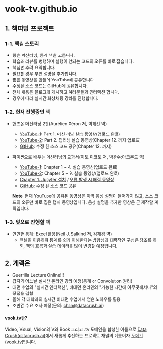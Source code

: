 # vook-tv.github.io

## 1. 책따망 프로젝트

### 1-1. 핵심 스토리
* 좋은 머신러닝, 통계 책을 고릅니다.
* 학습과 리뷰를 병행하며 실행이 안되는 코드의 오류를 바로 잡습니다.
* 핵심만 추려 요약합니다.
* 필요할 경우 부연 설명을 추가합니다.
* 짧은 동영상을 만들어 YouTube에 공유합니다.
* 수정된 소스 코드는 GitHub에 공유합니다.
* 전체 내용은 블로그에 게시하고 여러분들과 인터랙션 합니다.
* 경우에 따라 실시간 화상채팅 강의를 진행합니다.

### 1-2. 현재 진행중인 책
* 핸즈온 머신러닝 2판(Aurélien Géron 저, 박해선 역)
    * [YouTube-1](https://www.youtube.com/playlist?list=PL3vETZ0d3GBxGp8lJKeBmjpBmVxdBkACz): Part 1. 머신 러닝 실습 동영상(업로드 완료)
    * [YouTube-2](https://www.youtube.com/playlist?list=PL3vETZ0d3GBx_1fO3tTRx3cepwGbq7Qxe): Part 2. 딥러닝 실습 동영상(Chapter 12. 까지 업로드)
    * [GitHub](https://github.com/vook-tv/handson_ml_2nd): 수정 된 소스 코드 공유(Chapter 12. 까지)
* 파이썬으로 배우는 머신러닝의 교과서(이토 마코토 저, 박광수:아크몬드 역)
    * [YouTube-1](https://www.youtube.com/playlist?list=PL3vETZ0d3GBwkKbCZlYB2Enbp96IOmonq): Chapter 1 ~ 4. 실습 동영상(업로드 완료)
    * [YouTube-2](https://www.youtube.com/playlist?list=PL3vETZ0d3GByvSUHfC49Tp38hOVDpznD1): Chapter 5 ~ 9. 실습 동영상(업로드 완료)
    * [Chapter 1. Jupyter 설치](https://www.youtube.com/playlist?list=PL3vETZ0d3GBwYfllUha6tVKo9U2Fsugy1) / [오류 발생 시 해결 동영상](https://www.youtube.com/playlist?list=PL3vETZ0d3GBz1p69OQn7dmO04yBIa0iXz)
    * [GitHub](https://github.com/vook-tv/ml_textbook_py): 수정 된 소스 코드 공유

    **Note**: 현재 YouTube에 공유된 동영상은 아직 음성 설명이 들어가지 않고, 소스 코드의 오류만 바로 잡은 캡처 동영상입니다. 음성 설명을 추가한 영상은 곧 제작할 계획입니다.

### 1-3. 앞으로 진행할 책
* 만만한 통계: Excel 활용(Neil J. Salkind 저, 김재경 역)
    * 엑셀을 이용하여 통계를 쉽게 이해한다는 방향성과 대략적인 구성은 참조를 하되, 책의 흐름과 실습 데이터를 많이 변경할 예정입니다.

## 2. 게렉온
* Guerrilla Lecture Online!!!
* 갑자기 어느날 실시간 온라인 강의 예정(통계 or Convolution 원리)
* 대면 수업의 "실시간 인터랙션", 비대면 온라인의 "가능한 시간에 아무곳에서나"의 장점을 결합
* 올해 각 대학과의 실시간 비대면 수업에서 얻은 노하우를 활용
* 조만간 수요 조사 예정(문의: chan@datacrush.ai)

#### vook.tv란?
Video, Visual, Vision의 V와 Book 그리고 .tv 도메인을 합성한 이름으로 [Data Crush(datacrush.ai)](https://datacrush.ai)에서 새롭게 추진하는 프로젝트 채널의 이름이자 [도메인(vook.tv)](https://vook.tv)입니다.